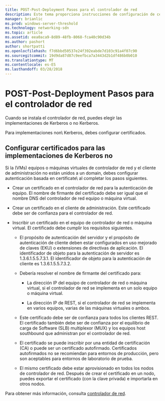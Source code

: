 ```yaml
---
title: POST-Post-Deployment Pasos para el controlador de red
description: Este tema proporciona instrucciones de configuración de certificado de implementaciones de Kerberos que no son de controlador de red en Windows Server 2016 Datacenter.
manager: brianlic
ms.prod: windows-server-threshold
ms.technology: networking-sdn
ms.topic: article
ms.assetid: eea0aca9-8d89-48fb-8068-fca40c90d34b
ms.author: pashort
author: shortpatti
ms.openlocfilehash: f7d6bbd50537e24f392eabde7d103c91a4f07c90
ms.sourcegitcommit: 19d9da87d87c9eefbca7a3443d2b1df486b0b010
ms.translationtype: MT
ms.contentlocale: es-ES
ms.lasthandoff: 03/28/2018
---
```

# <a name="post-deployment-steps-for-network-controller"></a>POST-Post-Deployment Pasos para el controlador de red

Cuando se instala el controlador de red, puedes elegir las implementaciones de Kerberos o no Kerberos.

Para implementaciones non\ Kerberos, debes configurar certificados.

## <a name="configure-certificates-for-non-kerberos-deployments"></a>Configurar certificados para las implementaciones de Kerberos no

Si la \(VMs\) equipos o máquinas virtuales de controlador de red y el cliente de administración no están unidos a un domain\, debes configurar autenticación basada en certificate\ al completar los pasos siguientes.

- Crear un certificado en el controlador de red para la autenticación de equipo. El nombre de firmante del certificado debe ser igual que el nombre DNS del controlador de red equipo o máquina virtual.

- Crear un certificado en el cliente de administración. Este certificado debe ser de confianza para el controlador de red.
  
- Inscribir un certificado en el equipo de controlador de red o máquina virtual. El certificado debe cumplir los requisitos siguientes.
  
    -  El propósito de autenticación del servidor y el propósito de autenticación de cliente deben estar configurados en uso mejorado de claves \(EKU\) o extensiones de directivas de aplicación. El identificador de objeto para la autenticación de servidor es 1.3.6.1.5.5.7.3.1. El identificador de objeto para la autenticación de cliente es 1.3.6.1.5.5.7.3.2.
  
    - Debería resolver el nombre de firmante del certificado para:
  
        - La dirección IP del equipo de controlador de red o máquina virtual, si el controlador de red se implementa en un solo equipo o máquina virtual.

        - La dirección IP de REST, si el controlador de red se implementa en varios equipos, varias de las máquinas virtuales o ambos.
  
    - Este certificado debe ser de confianza para todos los clientes REST. El certificado también debe ser de confianza por el equilibrio de carga de Software (SLB) multiplexor (MUX) y los equipos host southbound que administran por el controlador de red.
  
    - El certificado se puede inscribir por una entidad de certificación (CA) o puede ser un certificado autofirmado. Certificados autofirmados no se recomiendan para entornos de producción, pero son aceptables para entornos de laboratorio de prueba.
  
    - El mismo certificado debe estar aprovisionado en todos los nodos de controlador de red. Después de crear el certificado en un nodo, puedes exportar el certificado (con la clave privada) e importarla en otros nodos.

Para obtener más información, consulta [controlador de red](Network-Controller.md).
